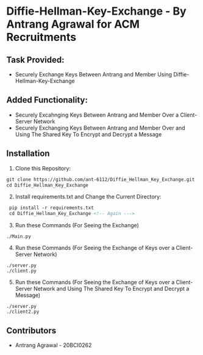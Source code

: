 # Diffie-Hellman-Key-Exchange - By Antrang Agrawal for ACM Recruitments

## Task Provided:
* Securely Exchange Keys Between Antrang and Member Using Diffie-Hellman-Key-Exchange

## Added Functionality:
* Securely Excahnging Keys Between Antrang and Member Over a Client-Server Network
* Securely Exchanging Keys Between Antrang and Member Over and Using The Shared Key To Encrypt and Decrypt a Message

## Installation 

1. Clone this Repository:

```html
git clone https://github.com/ant-6112/Diffie_Hellman_Key_Exchange.git
cd Diffie_Hellman_Key_Exchange
```

2. Install requirements.txt and Change the Current Directory: 

```html
 pip install -r requirements.txt
 cd Diffie_Hellman_Key_Exchange <!-- Again --->
```

3. Run these Commands (For Seeing the Exchange)

```
./Main.py
```

4. Run these Commands (For Seeing the Exchange of Keys over a Client-Server Network)

```
./server.py
./client.py
```

5. Run these Commands (For Seeing the Exchange of Keys over a Client-Server Network and Using The Shared Key To Encrypt and Decrypt a Message)

```
./server.py
./client2.py
```


## Contributors

* Antrang Agrawal - 20BCI0262 

